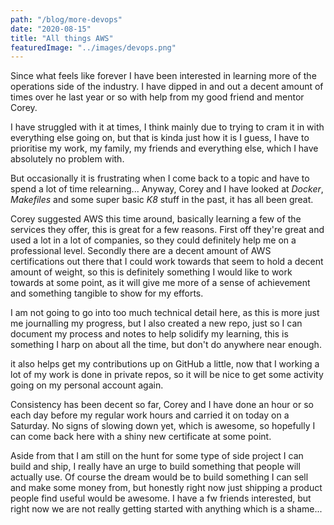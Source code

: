 ```yaml
---
path: "/blog/more-devops"
date: "2020-08-15"
title: "All things AWS"
featuredImage: "../images/devops.png"
---
```


Since what feels like forever I have been interested in learning more of the operations side of the industry. I have dipped in and out a decent amount of times over he last year or so with help from my good friend and mentor Corey.

I have struggled with it at times, I think mainly due to trying to cram it in with everything else going on, but that is kinda just how it is I guess, I have to prioritise my work, my family, my friends and everything else, which I have absolutely no problem with.

But occasionally it is frustrating when I come back to a topic and have to spend a lot of time relearning... Anyway, Corey and I have looked at _Docker_, _Makefiles_ and some super basic _K8_ stuff in the past, it has all been great.

Corey suggested AWS this time around, basically learning a few of the services they offer, this is great for a few reasons. First off they're great and used a lot in a lot of companies, so they could definitely help me on a professional level. Secondly there are a decent amount of AWS certifications out there that I could work towards that seem to hold a decent amount of weight, so this is definitely something I would like to work towards at some point, as it will give me more of a sense of achievement and something tangible to show for my efforts.

I am not going to go into too much technical detail here, as this is more just me journalling my progress, but I also created a new repo, just so I can document my process and notes to help solidify my learning, this is something I harp on about all the time, but don't do anywhere near enough.

it also helps get my contributions up on GitHub a little, now that I working a lot of my work is done in private repos, so it will be nice to get some activity going on my personal account again.

Consistency has been decent so far, Corey and I have done an hour or so each day before my regular work hours and carried it on today on a Saturday. No signs of slowing down yet, which is awesome, so hopefully I can come back here with a shiny new certificate at some point.

Aside from that I am still on the hunt for some type of side project I can build and ship, I really have an urge to build something that people will actually use. Of course the dream would be to build something I can sell and make some money from, but honestly right now just shipping a product people find useful would be awesome. I have a fw friends interested, but right now we are not really getting started with anything which is a shame...
